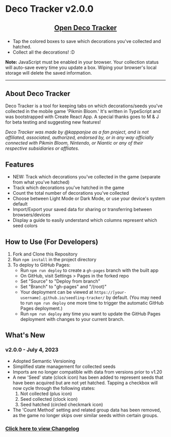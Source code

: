 # Deco Tracker v2.0.0

## [<p align=center>Open Deco Tracker</p>](https://kappanjoe.github.io/seedling-tracker/)

- Tap the colored boxes to save which decorations you've collected and hatched.
- Collect all the decorations! :D

**Note:** JavaScript must be enabled in your browser. Your collection status will auto-save every time you update a box. Wiping your browser's local storage will delete the saved information.
<br/>
<hr/>

## About Deco Tracker

Deco Tracker is a tool for keeping tabs on which decorations/seeds you've collected in the mobile game 'Pikmin Bloom.' It's written in TypeScript and was bootstrapped with Create React App. A special thanks goes to M & J for beta testing and suggesting new features!

*Deco Tracker was made by @kappanjoe as a fan project, and is not affiliated, associated, authorized, endorsed by, or in any way officially connected with Pikmin Bloom, Nintendo, or Niantic or any of their respective subsidiaries or affliates.*

## Features
- NEW: Track which decorations you've collected in the game (separate from what you've hatched)
- Track which decorations you've hatched in the game
- Count the total number of decorations you've collected
- Choose between Light Mode or Dark Mode, or use your device's system default
- Import/Export your saved data for sharing or transferring between browsers/devices
- Display a guide to easily understand which columns represent which seed colors

## How to Use (For Developers)

1. Fork and Clone this Repository
2. Run `npm install` in the project directory
3. To deploy to GitHub Pages:
   - Run `npm run deploy` to create a `gh-pages` branch with the built app
   - On GitHub, visit Settings > Pages in the forked repo
   - Set "Source" to "Deploy from branch"
   - Set "Branch" to "gh-pages" and "/(root)"
   - Your deployment can be viewed at `https://[your-username].github.io/seedling-tracker/` by default. (You may need to run `npm run deploy` one more time to trigger the automatic GitHub Pages deployment.)
   - Run `npm run deploy` any time you want to update the GitHub Pages deployment with changes to your current branch.

## What's New

### v2.0.0 - July 4, 2023
- Adopted Semantic Versioning
- Simplified state management for collected seeds
- Imports are no longer compatible with data from versions prior to v1.20
- A new 'Seed' state (clock icon) has been added to represent seeds that have been acquired but are not yet hatched. Tapping a checkbox will now cycle through the following states:
  1. Not collected (plus icon)
  2. Seed collected (clock icon)
  3. Seed hatched (circled checkmark icon)
- The 'Count Method' setting and related group data has been removed, as the game no longer skips over similar seeds within certain groups.

### [Click here to view Changelog](/CHANGELOG.md)
